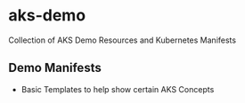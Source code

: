 # aks-demo
Collection of AKS Demo Resources and Kubernetes Manifests


## Demo Manifests
- Basic Templates to help show certain AKS Concepts